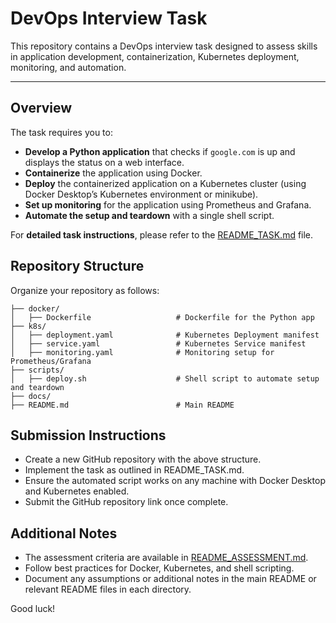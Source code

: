# DevOps Interview Task

This repository contains a DevOps interview task designed to assess skills in application development, containerization, Kubernetes deployment, monitoring, and automation.

---

## Overview

The task requires you to:
- **Develop a Python application** that checks if `google.com` is up and displays the status on a web interface.
- **Containerize** the application using Docker.
- **Deploy** the containerized application on a Kubernetes cluster (using Docker Desktop’s Kubernetes environment or minikube).
- **Set up monitoring** for the application using Prometheus and Grafana.
- **Automate the setup and teardown** with a single shell script.

For **detailed task instructions**, please refer to the [README_TASK.md](README_TASK.md) file.

## Repository Structure

Organize your repository as follows:

```plaintext
├── docker/
│   ├── Dockerfile                   # Dockerfile for the Python app
├── k8s/
│   ├── deployment.yaml              # Kubernetes Deployment manifest
│   ├── service.yaml                 # Kubernetes Service manifest
│   ├── monitoring.yaml              # Monitoring setup for Prometheus/Grafana
├── scripts/
│   ├── deploy.sh                    # Shell script to automate setup and teardown
├── docs/
├── README.md                        # Main README
```

## Submission Instructions

- Create a new GitHub repository with the above structure.
- Implement the task as outlined in README_TASK.md.
- Ensure the automated script works on any machine with Docker Desktop and Kubernetes enabled.
- Submit the GitHub repository link once complete.

## Additional Notes

- The assessment criteria are available in [README_ASSESSMENT.md](README_ASSESSMENT.md).
- Follow best practices for Docker, Kubernetes, and shell scripting.
- Document any assumptions or additional notes in the main README or relevant README files in each directory.

Good luck!